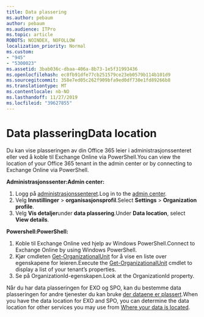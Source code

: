 ```yaml
---
title: Data plassering
ms.author: pebaum
author: pebaum
ms.audience: ITPro
ms.topic: article
ROBOTS: NOINDEX, NOFOLLOW
localization_priority: Normal
ms.custom:
- "945"
- "5300023"
ms.assetid: 3bab036c-dbaa-406a-8b73-1e5f31993436
ms.openlocfilehash: ec8fb91dfe77cb251579ce23eb0579b114b101d9
ms.sourcegitcommit: 358e7ed05c262f909bfa9ed0df730e1fd89266b8
ms.translationtype: MT
ms.contentlocale: nb-NO
ms.lasthandoff: 11/27/2019
ms.locfileid: "39627855"
---
```

# <a name="data-location"></a><span data-ttu-id="21a1f-102">Data plassering</span><span class="sxs-lookup"><span data-stu-id="21a1f-102">Data location</span></span>

<span data-ttu-id="21a1f-103">Du kan vise plasseringen av din Office 365 leier i administrasjonssenteret eller ved å koble til Exchange Online via PowerShell.</span><span class="sxs-lookup"><span data-stu-id="21a1f-103">You can view the location of your Office 365 tenant in the admin center or by connecting to Exchange Online via PowerShell.</span></span>


<span data-ttu-id="21a1f-104">**Administrasjonssenter:**</span><span class="sxs-lookup"><span data-stu-id="21a1f-104">**Admin center:**</span></span>
1. <span data-ttu-id="21a1f-105">Logg på [administrasjonssenteret](https://admin.microsoft.com/Adminportal/Home).</span><span class="sxs-lookup"><span data-stu-id="21a1f-105">Log in to the [admin center](https://admin.microsoft.com/Adminportal/Home).</span></span>
2. <span data-ttu-id="21a1f-106">Velg **Innstillinger** > **organisasjonsprofil**.</span><span class="sxs-lookup"><span data-stu-id="21a1f-106">Select **Settings** > **Organization profile**.</span></span>
3. <span data-ttu-id="21a1f-107">Velg **Vis detaljer**under **data plassering**.</span><span class="sxs-lookup"><span data-stu-id="21a1f-107">Under **Data location**, select **View details**.</span></span>


<span data-ttu-id="21a1f-108">**Powershell:**</span><span class="sxs-lookup"><span data-stu-id="21a1f-108">**PowerShell:**</span></span>
1. <span data-ttu-id="21a1f-109">Koble til Exchange Online ved hjelp av Windows PowerShell.</span><span class="sxs-lookup"><span data-stu-id="21a1f-109">Connect to Exchange Online by using Windows PowerShell.</span></span>
2. <span data-ttu-id="21a1f-110">Kjør cmdleten [Get-OrganizationalUnit](https://docs.microsoft.com/powershell/module/exchange/active-directory/get-organizationalunit) for å vise en liste over egenskapene for leieren.</span><span class="sxs-lookup"><span data-stu-id="21a1f-110">Execute the [Get-OrganizationalUnit](https://docs.microsoft.com/powershell/module/exchange/active-directory/get-organizationalunit) cmdlet to display a list of your tenant’s properties.</span></span> 
3. <span data-ttu-id="21a1f-111">Se på OrganizationId-egenskapen.</span><span class="sxs-lookup"><span data-stu-id="21a1f-111">Look at the OrganizationId property.</span></span>

<span data-ttu-id="21a1f-112">Når du har data plasseringen for EXO og SPO, kan du bestemme data plasseringen for andre tjenester du kan bruke [der dataene er plassert](https://products.office.com/where-is-your-data-located).</span><span class="sxs-lookup"><span data-stu-id="21a1f-112">When you have the data location for EXO and SPO, you can determine the data location for other services you may use from [Where your data is located](https://products.office.com/where-is-your-data-located).</span></span>
